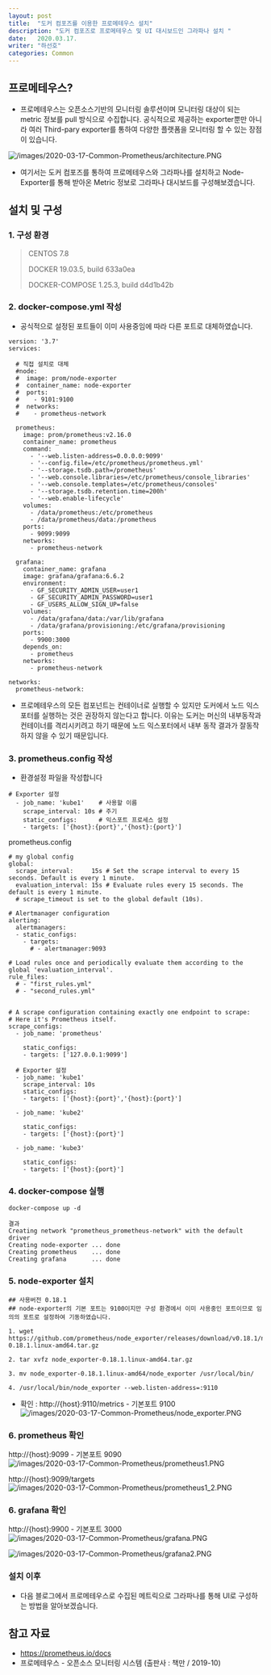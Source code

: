 ```yaml
---
layout: post
title:  "도커 컴포즈를 이용한 프로메테우스 설치"
description: "도커 컴포즈로 프로메테우스 및 UI 대시보드인 그라파나 설치 "
date:   2020.03.17.
writer: "하선호"
categories: Common
---
```


## 프로메테우스?

- 프로메테우스는 오픈소스기반의 모니터링 솔루션이며 모니터링 대상이 되는 metric 정보를 pull 방식으로 수집합니다. 공식적으로 제공하는 exporter뿐만 아니라 여러 Third-pary exporter를 통하여 다양한 플랫폼을 모니터링 할 수 있는 장점이 있습니다.
  
![/images/2020-03-17-Common-Prometheus/architecture.PNG](/images/2020-03-17-Common-Prometheus/architecture.PNG)   

- 여기서는 도커 컴포즈를 통하여 프로메테우스와 그라파나를 설치하고 Node-Exporter를 통해 받아온 Metric 정보로 그라파나 대시보드를 구성해보겠습니다.


## 설치 및 구성

### 1. 구성 환경
> CENTOS 7.8
> 
> DOCKER 19.03.5, build 633a0ea
> 
> DOCKER-COMPOSE 1.25.3, build d4d1b42b

### 2. docker-compose.yml 작성
- 공식적으로 설정된 포트들이 이미 사용중임에 따라 다른 포트로 대체하였습니다.

```
version: '3.7'
services:

  # 직접 설치로 대체
  #node:
  #  image: prom/node-exporter
  #  container_name: node-exporter
  #  ports:
  #    - 9101:9100
  #  networks:
  #    - prometheus-network

  prometheus:
    image: prom/prometheus:v2.16.0
    container_name: prometheus
    command:
      - '--web.listen-address=0.0.0.0:9099'
      - '--config.file=/etc/prometheus/prometheus.yml'
      - '--storage.tsdb.path=/prometheus'
      - '--web.console.libraries=/etc/prometheus/console_libraries'
      - '--web.console.templates=/etc/prometheus/consoles'
      - '--storage.tsdb.retention.time=200h'
      - '--web.enable-lifecycle'
    volumes:
      - /data/prometheus:/etc/prometheus
      - /data/prometheus/data:/prometheus
    ports:
      - 9099:9099
    networks:
	  - prometheus-network

  grafana:
    container_name: grafana
    image: grafana/grafana:6.6.2
    environment:
      - GF_SECURITY_ADMIN_USER=user1
      - GF_SECURITY_ADMIN_PASSWORD=user1
      - GF_USERS_ALLOW_SIGN_UP=false
    volumes:
      - /data/grafana/data:/var/lib/grafana
      - /data/grafana/provisioning:/etc/grafana/provisioning
    ports:
      - 9900:3000
    depends_on:
      - prometheus
    networks:
      - prometheus-network

networks:
  prometheus-network:
```

- 프로메테우스의 모든 컴포넌트는 컨테이너로 실행할 수 있지만 도커에서 노드 익스포터를 실행하는 것은 권장하지 않는다고 합니다. 이유는 도커는 머신의 내부동작과 컨테이너를 격리시키려고 하기 때문에 노드 익스포터에서 내부 동작 결과가 잘동작하지 않을 수 있기 때문입니다.

### 3. prometheus.config 작성
- 환경설정 파일을 작성합니다

```
# Exporter 설정
  - job_name: 'kube1'    # 사용할 이름
    scrape_interval: 10s # 주기
    static_configs:      # 익스포트 프로세스 설정
    - targets: ['{host}:{port}','{host}:{port}']
```

prometheus.config

```
# my global config
global:
  scrape_interval:     15s # Set the scrape interval to every 15 seconds. Default is every 1 minute.
  evaluation_interval: 15s # Evaluate rules every 15 seconds. The default is every 1 minute.
  # scrape_timeout is set to the global default (10s).

# Alertmanager configuration
alerting:
  alertmanagers:
  - static_configs:
    - targets:
      # - alertmanager:9093

# Load rules once and periodically evaluate them according to the global 'evaluation_interval'.
rule_files:
  # - "first_rules.yml"
  # - "second_rules.yml"


# A scrape configuration containing exactly one endpoint to scrape:
# Here it's Prometheus itself.
scrape_configs:
  - job_name: 'prometheus'

    static_configs:
    - targets: ['127.0.0.1:9099']

  # Exporter 설정
  - job_name: 'kube1'
    scrape_interval: 10s
    static_configs:
    - targets: ['{host}:{port}','{host}:{port}']

  - job_name: 'kube2'

    static_configs:
    - targets: ['{host}:{port}']

  - job_name: 'kube3'

    static_configs:
    - targets: ['{host}:{port}']

```

### 4. docker-compose 실행

```
docker-compose up -d

결과
Creating network "prometheus_prometheus-network" with the default driver
Creating node-exporter ... done
Creating prometheus    ... done
Creating grafana       ... done

```

### 5. node-exporter 설치

```
## 사용버전 0.18.1
## node-exporter의 기본 포트는 9100이지만 구성 환경에서 이미 사용중인 포트이므로 임의의 포트로 설정하여 기동하였습니다.

1. wget https://github.com/prometheus/node_exporter/releases/download/v0.18.1/node_exporter-0.18.1.linux-amd64.tar.gz

2. tar xvfz node_exporter-0.18.1.linux-amd64.tar.gz

3. mv node_exporter-0.18.1.linux-amd64/node_exporter /usr/local/bin/

4. /usr/local/bin/node_exporter --web.listen-address=:9110
```
- 확인 : http://{host}:9110/metrics - 기본포트 9100
![/images/2020-03-17-Common-Prometheus/node_exporter.PNG](/images/2020-03-17-Common-Prometheus/node_exporter.PNG)   
  
### 6. prometheus 확인
http://{host}:9099 - 기본포트 9090
![/images/2020-03-17-Common-Prometheus/prometheus1.PNG](/images/2020-03-17-Common-Prometheus/prometheus1.PNG)   

http://{host}:9099/targets
![/images/2020-03-17-Common-Prometheus/prometheus1_2.PNG](/images/2020-03-17-Common-Prometheus/prometheus1_2.PNG) 
### 6. grafana 확인 
http://{host}:9900 - 기본포트 3000
![/images/2020-03-17-Common-Prometheus/grafana.PNG](/images/2020-03-17-Common-Prometheus/grafana.PNG)   

![/images/2020-03-17-Common-Prometheus/grafana2.PNG](/images/2020-03-17-Common-Prometheus/grafana2.PNG) 




### 설치 이후
- 다음 블로그에서 프로메테우스로 수집된 메트릭으로 그라파나를 통해 UI로 구성하는 방법을 알아보겠습니다.


## 참고 자료

- https://prometheus.io/docs
- 프로메테우스 - 오픈소스 모니터링 시스템 (출판사 : 책만 / 2019-10)